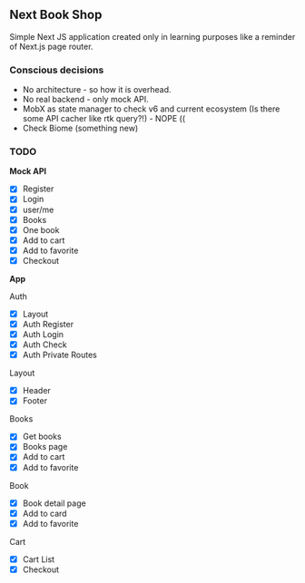 ## Next Book Shop

Simple Next JS application created only in learning purposes like a reminder of Next.js page router.

### Сonscious decisions

- No architecture - so how it is overhead.
- No real backend - only mock API. 
- MobX as state manager to check v6 and current ecosystem (Is there some API cacher like rtk query?!) - NOPE ((
- Check Biome (something new)

### TODO

**Mock API**

- [X]  Register
- [X]  Login
- [X]  user/me
- [X]  Books
- [X]  One book
- [X]  Add to cart
- [x]  Add to favorite
- [x]  Checkout

**App**

Auth

- [X]  Layout
- [X]  Auth Register
- [X]  Auth Login
- [X]  Auth Check
- [X]  Auth Private Routes

Layout

- [X]  Header
- [X]  Footer

Books 

- [X]  Get books
- [X]  Books page
- [X]  Add to cart
- [X]  Add to favorite

Book 

- [X]  Book detail page
- [X]  Add to card
- [X]  Add to favorite

Cart

- [X]  Cart List
- [X]  Checkout